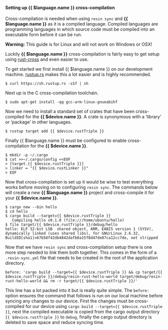 #### Setting up {{ $language.name }} cross-compilation

Cross-compilation is needed when using `resin sync` and **{{ $language.name }}** as it is a compiled language. Compiled languages are programming languages in which source code must be compiled into an executable form before it can be run.

__Warning:__ This guide is for Linux and will not work on Windows or OSX!

Luckily **{{ $language.name }}** cross-compilation is fairly easy to get setup using [rust-cross][rust-cross] and even easier to use.

To get started we first install {{ $language.name }} on our development machine. [rustup.rs][rustup.rs] makes this a lot easier and is highly recommended.
```
$ curl https://sh.rustup.rs -sSf | sh
```
Next up is the C cross-compilation toolchain.
```
$ sudo apt-get install -qq gcc-arm-linux-gnueabihf
```
Now we need to install a standard set of crates that have been cross-compiled for the **{{ $device.name }}**. A crate is synonymous with a ‘library’ or ‘package’ in other languages.
```
$ rustup target add {{ $device.rustTriple }}
```
Finally {{ $language.name }} must be configured to enable cross-compilation for the **{{ $device.name }}**.
```
$ mkdir -p ~/.cargo
$ cat >>~/.cargo/config <<EOF
> [target.{{ $device.rustTriple }}]
> linker = "{{ $device.rustLinker }}"
> EOF
```

Now that cross-compilation is set up it would be wise to test everything works before moving on to configuring `resin sync`. The commands below will create a new **{{ $language.name }}** project and cross-compile it for your **{{ $device.name }}**.
```
$ cargo new --bin hello
$ cd hello
$ cargo build --target={{ $device.rustTriple }}
   Compiling hello v0.1.0 (file:///home/ubuntu/hello)
$ file target/{{ $device.rustTriple }}/debug/hello
hello: ELF 32-bit LSB  shared object, ARM, EABI5 version 1 (SYSV), dynamically linked (uses shared libs), for GNU/Linux 2.6.32, BuildID[sha1]=67b58f42db4842dafb8a15f8d47de87ca12cc7de, not stripped
```

Now that we have `resin sync` and cross-compilation setup there is one more step needed to link them both together. This comes in the form of a `.resin-sync.yml` file that needs to be created in the root of the application directory.
```
before: 'cargo build --target={{ $device.rustTriple }} && cp target/{{ $device.rustTriple }}/debug/resin-rust-hello-world target/debug/resin-rust-hello-world && rm -r target/{{ $device.rustTriple }}/'
```
This line has a lot packed into it but is really quite simple. The `before:` option ensures the command that follows is run on our local machine before syncing any changes to our device. First the changes must be cross-compiled for our device using `cargo build --target={{ $device.rustTriple }}`, next the compiled executable is copied from the cargo output directory `{{ $device.rustTriple }}` to `debug`, finally the cargo output directory is deleted to save space and reduce syncing time.

[rust-cross]:https://github.com/japaric/rust-cross
[rustup.rs]:https://www.rustup.rs/
